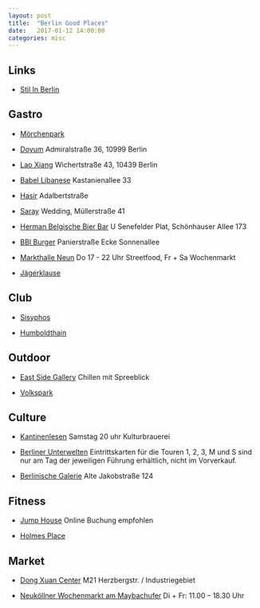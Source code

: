 ```yaml
---
layout: post
title:  "Berlin Good Places"
date:   2017-01-12 14:00:00
categories: misc
---
```


## Links

* [Stil In Berlin](http://www.stilinberlin.de/)


## Gastro

* [Mörchenpark](https://www.google.de/maps/place/M%C3%B6rchenpark+e.V.)

* [Doyum](http://www.doyum-restaurant.de/) Admiralstraße 36, 10999 Berlin

* [Lao Xiang](http://laoxiang.de/) Wichertstraße 43, 10439 Berlin

* [Babel Libanese](https://www.tripadvisor.de/Restaurant_Review-g187323-d779544-Reviews-Babel-Berlin.html) Kastanienallee 33

* [Hasir](http://hasir.de/index.php?id=24) Adalbertstraße

* [Saray](http://www.saray.de/) Wedding, Müllerstraße 41

* [Herman Belgische Bier Bar](http://www.facebook.com/bravebelgians.HERMAN) U Senefelder Plat, Schönhauser Allee 173

* [BBI Burger](http://www.berlinburgerinternational.de/) Panierstraße Ecke Sonnenallee

* [Markthalle Neun](https://markthalleneun.de/) Do 17 - 22 Uhr Streetfood, Fr + Sa Wochenmarkt

* [Jägerklause](http://www.jaegerklause-berlin.de/)


## Club

* [Sisyphos](http://sisyphos-berlin.net/)

* [Humboldthain](http://www.humboldthain.com)


## Outdoor

* [East Side Gallery](http://www.eastsidegallery-berlin.de/) Chillen mit Spreeblick

* [Volkspark](https://www.berlin.de/sehenswuerdigkeiten/3560363-3558930-volkspark-friedrichshain.html)


## Culture

* [Kantinenlesen](http://www.kantinenlesen.de/) Samstag 20 uhr Kulturbrauerei

* [Berliner Unterwelten](http://berliner-unterwelten.de/) Eintrittskarten für die Touren 1, 2, 3, M und S sind nur am Tag der jeweiligen Führung erhältlich, nicht im Vorverkauf. 

* [Berlinische Galerie](https://www.berlinischegalerie.de) Alte Jakobstraße 124


## Fitness

* [Jump House](https://www.jumphouse.de/berlin/) Online Buchung empfohlen

* [Holmes Place](http://holmesplace.de/de/)


## Market

* [Dong Xuan Center](http://www.dongxuan-berlin.de/de) M21 Herzbergstr. / Industriegebiet

* [Neuköllner Wochenmarkt am Maybachufer](http://www.top10berlin.de/de/cat/shopping-271/wochenmaerkte-1321/neukoellner-wochenmarkt-am-maybachufer-607#1) Di + Fr: 11.00 – 18.30 Uhr


